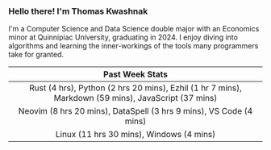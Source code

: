 
### Hello there! I'm Thomas Kwashnak

I'm a Computer Science and Data Science double major with an Economics
minor at Quinnipiac University, graduating in 2024.
I enjoy diving into algorithms and learning the inner-workings of the tools
many programmers take for granted.

| Past Week Stats |
| :---: |
| Rust (4 hrs), Python (2 hrs 20 mins), Ezhil (1 hr 7 mins), Markdown (59 mins), JavaScript (37 mins) |
| Neovim (8 hrs 20 mins), DataSpell (3 hrs 9 mins), VS Code (4 mins) |
| Linux (11 hrs 30 mins), Windows (4 mins) |

